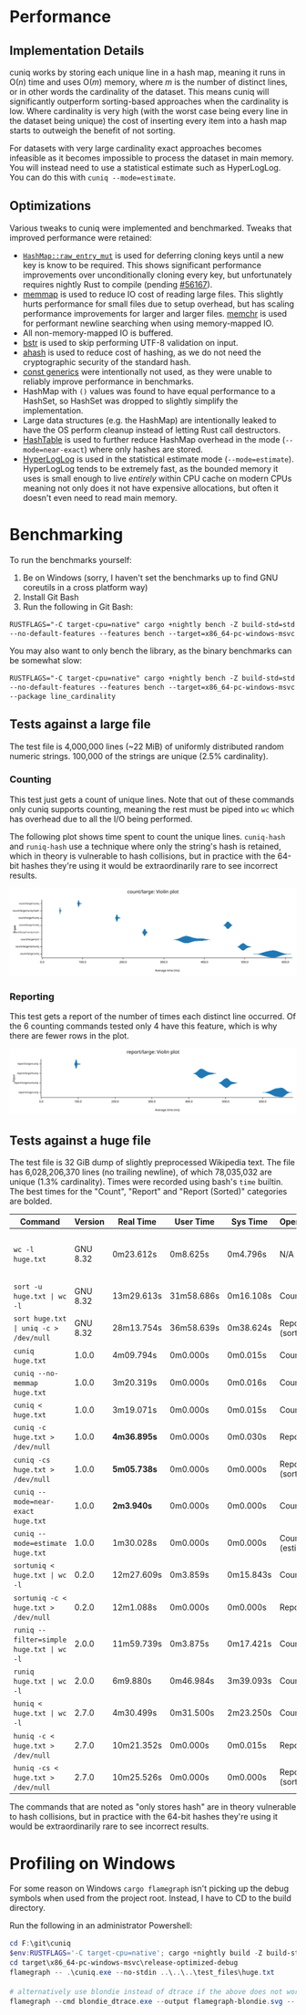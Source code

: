 # Performance

## Implementation Details 

cuniq works by storing each unique line in a hash map, meaning it runs in O(*n*) time and uses O(*m*) memory, where *m*
is the number of distinct lines, or in other words the cardinality of the dataset. This means cuniq will significantly
outperform sorting-based approaches when the cardinality is low. Where cardinality is very high (with the worst case
being every line in the dataset being unique) the cost of inserting every item into a hash map starts to outweigh the
benefit of not sorting.

For datasets with very large cardinality exact approaches becomes infeasible as it becomes impossible to process the
dataset in main memory. You will instead need to use a statistical estimate such as HyperLogLog. You can do this with
`cuniq --mode=estimate`. 

## Optimizations

Various tweaks to cuniq were implemented and benchmarked. Tweaks that improved performance were retained:

- [`HashMap::raw_entry_mut`](https://doc.rust-lang.org/std/collections/hash_map/struct.HashMap.html#method.raw_entry_mut)
  is used for deferring cloning keys until a new key is know to be required. This shows significant performance improvements
  over unconditionally cloning every key, but unfortunately requires nightly Rust to compile (pending
  [#56167](https://github.com/rust-lang/rust/issues/56167)).
- [memmap](https://crates.io/crates/memmap2) is used to reduce IO cost of reading large files. This slightly hurts
  performance for small files due to setup overhead, but has scaling performance improvements for larger and larger files.
  [memchr](https://crates.io/crates/memchr) is used for performant newline searching when using memory-mapped IO.
- All non-memory-mapped IO is buffered.
- [bstr](https://crates.io/crates/bstr) is used to skip performing UTF-8 validation on input.
- [ahash](https://crates.io/crates/ahash) is used to reduce cost of hashing, as we do not need the cryptographic
  security of the standard hash.
- [const generics](https://doc.rust-lang.org/reference/items/generics.html#const-generics) were intentionally not used,
  as they were unable to reliably improve performance in benchmarks.
- HashMap with `()` values was found to have equal performance to a HashSet, so HashSet was dropped to slightly simplify
  the implementation.
- Large data structures (e.g. the HashMap) are intentionally leaked to have the OS perform cleanup instead of letting
  Rust call destructors.
- [HashTable](https://docs.rs/hashbrown/0.14.5/hashbrown/struct.HashTable.html) is used to further reduce HashMap
  overhead in the mode (`--mode=near-exact`) where only hashes are stored.
- [HyperLogLog](https://en.wikipedia.org/wiki/HyperLogLog) is used in the statistical estimate mode (`--mode=estimate`).
  HyperLogLog tends to be extremely fast, as the bounded memory it uses is small enough to live *entirely* within CPU
  cache on modern CPUs meaning not only does it not have expensive allocations, but often it doesn't even need to read
  main memory.

# Benchmarking

To run the benchmarks yourself:

1. Be on Windows (sorry, I haven't set the benchmarks up to find GNU coreutils in a cross platform way)
2. Install Git Bash
3. Run the following in Git Bash:

```shell
RUSTFLAGS="-C target-cpu=native" cargo +nightly bench -Z build-std=std --no-default-features --features bench --target=x86_64-pc-windows-msvc
```

You may also want to only bench the library, as the binary benchmarks can be somewhat slow:

```shell
RUSTFLAGS="-C target-cpu=native" cargo +nightly bench -Z build-std=std --no-default-features --features bench --target=x86_64-pc-windows-msvc --package line_cardinality
```

## Tests against a large file

The test file is 4,000,000 lines (~22 MiB) of uniformly distributed random numeric strings. 100,000 of the strings are
unique (2.5% cardinality).

### Counting

This test just gets a count of unique lines. Note that out of these commands only cuniq supports counting, meaning the
rest must be piped into `wc` which has overhead due to all the I/O being performed.

The following plot shows time spent to count the unique lines. `cuniq-hash` and `runiq-hash` use a technique where only
the string's hash is retained, which in theory is vulnerable to hash collisions, but in practice with the 64-bit hashes
they're using it would be extraordinarily rare to see incorrect results.

[![violin plot of count timing](docs/criterion/count_large/report/violin.svg)](docs/criterion/count_large/report/index.html)

### Reporting

This test gets a report of the number of times each distinct line occurred. Of the 6 counting commands tested only 4
have this feature, which is why there are fewer rows in the plot.

[![violin plot of report timing](docs/criterion/report_large/report/violin.svg)](docs/criterion/report_large/report/index.html)

## Tests against a huge file

The test file is 32 GiB dump of slightly preprocessed Wikipedia text. The file has 6,028,206,370 lines (no trailing
newline), of which 78,035,032 are unique (1.3% cardinality). Times were recorded using bash's `time` builtin. The best
times for the "Count", "Report" and "Report (Sorted)" categories are bolded.

| Command                                   | Version  | Real Time     | User Time  | Sys Time  | Operation        | Notes                                                       |
|-------------------------------------------|----------|---------------|------------|-----------|------------------|-------------------------------------------------------------|
| `wc -l huge.txt`                          | GNU 8.32 | 0m23.612s     | 0m8.625s   | 0m4.796s  | N/A              | a decent baseline for how quickly the file can be traversed |
| `sort -u huge.txt \| wc -l`               | GNU 8.32 | 13m29.613s    | 31m58.686s | 0m16.108s | Count            |                                                             |
| `sort huge.txt \| uniq -c > /dev/null`    | GNU 8.32 | 28m13.754s    | 36m58.639s | 0m38.624s | Report (sorted)  |                                                             |
| `cuniq huge.txt`                          | 1.0.0    | 4m09.794s     | 0m0.000s   | 0m0.015s  | Count            |                                                             |
| `cuniq --no-memmap huge.txt`              | 1.0.0    | 3m20.319s     | 0m0.000s   | 0m0.016s  | Count            |                                                             |
| `cuniq < huge.txt`                        | 1.0.0    | 3m19.071s     | 0m0.000s   | 0m0.015s  | Count            |                                                             |
| `cuniq -c huge.txt > /dev/null`           | 1.0.0    | **4m36.895s** | 0m0.000s   | 0m0.030s  | Report           |                                                             |
| `cuniq -cs huge.txt > /dev/null`          | 1.0.0    | **5m05.738s** | 0m0.000s   | 0m0.000s  | Report (sorted)  |                                                             |
| `cuniq --mode=near-exact huge.txt`        | 1.0.0    | **2m3.940s**  | 0m0.000s   | 0m0.000s  | Count            | only stores hash                                            |
| `cuniq --mode=estimate huge.txt`          | 1.0.0    | 1m30.028s     | 0m0.000s   | 0m0.000s  | Count (estimate) | HyperLogLog estimate w/ 0.16% error                         |
| `sortuniq < huge.txt \| wc -l`            | 0.2.0    | 12m27.609s    | 0m3.859s   | 0m15.843s | Count            |                                                             |
| `sortuniq -c < huge.txt > /dev/null`      | 0.2.0    | 12m1.088s     | 0m0.000s   | 0m0.000s  | Report           |                                                             |
| `runiq --filter=simple huge.txt \| wc -l` | 2.0.0    | 11m59.739s    | 0m3.875s   | 0m17.421s | Count            |                                                             |
| `runiq huge.txt \| wc -l`                 | 2.0.0    | 6m9.880s      | 0m46.984s  | 3m39.093s | Count            | only stores hash                                            |
| `huniq < huge.txt \| wc -l`               | 2.7.0    | 4m30.499s     | 0m31.500s  | 2m23.250s | Count            | only stores hash                                            |
| `huniq -c < huge.txt > /dev/null`         | 2.7.0    | 10m21.352s    | 0m0.000s   | 0m0.015s  | Report           |                                                             |
| `huniq -cs < huge.txt > /dev/null`        | 2.7.0    | 10m25.526s    | 0m0.000s   | 0m0.000s  | Report (sorted)  |                                                             |

The commands that are noted as "only stores hash" are in theory vulnerable to hash collisions, but in practice with the
64-bit hashes they're using it would be extraordinarily rare to see incorrect results.

# Profiling on Windows

For some reason on Windows `cargo flamegraph` isn't picking up the debug symbols when used from the project root.
Instead, I have to CD to the build directory.

Run the following in an administrator Powershell:

```powershell
cd F:\git\cuniq
$env:RUSTFLAGS='-C target-cpu=native'; cargo +nightly build -Z build-std=std --profile=release-optimized-debug --target=x86_64-pc-windows-msvc
cd target\x86_64-pc-windows-msvc\release-optimized-debug
flamegraph -- .\cuniq.exe --no-stdin ..\..\..\test_files\huge.txt

# alternatively use blondie instead of dtrace if the above does not work
flamegraph --cmd blondie_dtrace.exe --output flamegraph-blondie.svg -- .\cuniq.exe --no-stdin ..\..\..\test_files\huge.txt
```
